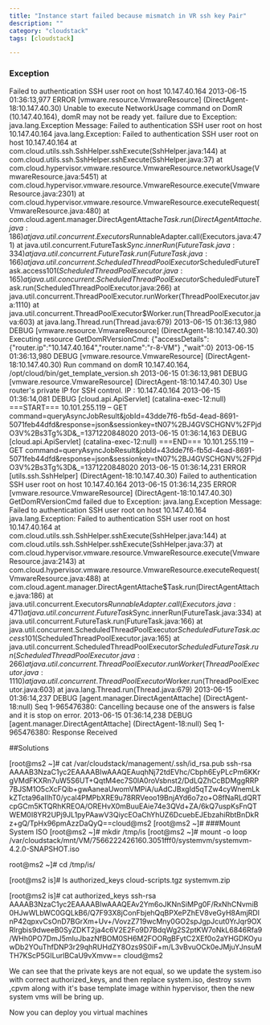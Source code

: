```yaml
---
title: "Instance start failed because mismatch in VR ssh key Pair"
description: ""
category: "cloudstack"
tags: [cloudstack]

---
```


### Exception

Failed to authentication SSH user root on host 10.147.40.164
2013-06-15 01:36:13,977 ERROR [vmware.resource.VmwareResource] (DirectAgent-18:10.147.40.30) Unable to execute NetworkUsage command on DomR (10.147.40.164), domR may not be ready yet. failure due to Exception: java.lang.Exception
Message: Failed to authentication SSH user root on host 10.147.40.164
java.lang.Exception: Failed to authentication SSH user root on host 10.147.40.164
at com.cloud.utils.ssh.SshHelper.sshExecute(SshHelper.java:144)
at com.cloud.utils.ssh.SshHelper.sshExecute(SshHelper.java:37)
at com.cloud.hypervisor.vmware.resource.VmwareResource.networkUsage(VmwareResource.java:5451)
at com.cloud.hypervisor.vmware.resource.VmwareResource.execute(VmwareResource.java:2301)
at com.cloud.hypervisor.vmware.resource.VmwareResource.executeRequest(VmwareResource.java:480)
at com.cloud.agent.manager.DirectAgentAttache$Task.run(DirectAgentAttache.java:186)
at java.util.concurrent.Executors$RunnableAdapter.call(Executors.java:471)
at java.util.concurrent.FutureTask$Sync.innerRun(FutureTask.java:334)
at java.util.concurrent.FutureTask.run(FutureTask.java:166)
at java.util.concurrent.ScheduledThreadPoolExecutor$ScheduledFutureTask.access$101(ScheduledThreadPoolExecutor.java:165)
at java.util.concurrent.ScheduledThreadPoolExecutor$ScheduledFutureTask.run(ScheduledThreadPoolExecutor.java:266)
at java.util.concurrent.ThreadPoolExecutor.runWorker(ThreadPoolExecutor.java:1110)
at java.util.concurrent.ThreadPoolExecutor$Worker.run(ThreadPoolExecutor.java:603)
at java.lang.Thread.run(Thread.java:679)
2013-06-15 01:36:13,980 DEBUG [vmware.resource.VmwareResource] (DirectAgent-18:10.147.40.30) Executing resource GetDomRVersionCmd: {"accessDetails":
{"router.ip":"10.147.40.164","router.name":"r-8-VM"}
,"wait":0}
2013-06-15 01:36:13,980 DEBUG [vmware.resource.VmwareResource] (DirectAgent-18:10.147.40.30) Run command on domR 10.147.40.164, /opt/cloud/bin/get_template_version.sh 
2013-06-15 01:36:13,981 DEBUG [vmware.resource.VmwareResource] (DirectAgent-18:10.147.40.30) Use router's private IP for SSH control. IP : 10.147.40.164
2013-06-15 01:36:14,081 DEBUG [cloud.api.ApiServlet] (catalina-exec-12:null) ===START=== 10.101.255.119 – GET command=queryAsyncJobResult&jobId=43dde7f6-fb5d-4ead-8691-5071feb44dfd&response=json&sessionkey=tN07%2BJ4GVSCHGNV%2FPjdO3V%2Bs3Tg%3D&_=1371220848020
2013-06-15 01:36:14,163 DEBUG [cloud.api.ApiServlet] (catalina-exec-12:null) ===END=== 10.101.255.119 – GET command=queryAsyncJobResult&jobId=43dde7f6-fb5d-4ead-8691-5071feb44dfd&response=json&sessionkey=tN07%2BJ4GVSCHGNV%2FPjdO3V%2Bs3Tg%3D&_=1371220848020
2013-06-15 01:36:14,231 ERROR [utils.ssh.SshHelper] (DirectAgent-18:10.147.40.30) Failed to authentication SSH user root on host 10.147.40.164
2013-06-15 01:36:14,235 ERROR [vmware.resource.VmwareResource] (DirectAgent-18:10.147.40.30) GetDomRVersionCmd failed due to Exception: java.lang.Exception
Message: Failed to authentication SSH user root on host 10.147.40.164
java.lang.Exception: Failed to authentication SSH user root on host 10.147.40.164
at com.cloud.utils.ssh.SshHelper.sshExecute(SshHelper.java:144)
at com.cloud.utils.ssh.SshHelper.sshExecute(SshHelper.java:37)
at com.cloud.hypervisor.vmware.resource.VmwareResource.execute(VmwareResource.java:2143)
at com.cloud.hypervisor.vmware.resource.VmwareResource.executeRequest(VmwareResource.java:488)
at com.cloud.agent.manager.DirectAgentAttache$Task.run(DirectAgentAttache.java:186)
at java.util.concurrent.Executors$RunnableAdapter.call(Executors.java:471)
at java.util.concurrent.FutureTask$Sync.innerRun(FutureTask.java:334)
at java.util.concurrent.FutureTask.run(FutureTask.java:166)
at java.util.concurrent.ScheduledThreadPoolExecutor$ScheduledFutureTask.access$101(ScheduledThreadPoolExecutor.java:165)
at java.util.concurrent.ScheduledThreadPoolExecutor$ScheduledFutureTask.run(ScheduledThreadPoolExecutor.java:266)
at java.util.concurrent.ThreadPoolExecutor.runWorker(ThreadPoolExecutor.java:1110)
at java.util.concurrent.ThreadPoolExecutor$Worker.run(ThreadPoolExecutor.java:603)
at java.lang.Thread.run(Thread.java:679)
2013-06-15 01:36:14,237 DEBUG [agent.manager.DirectAgentAttache] (DirectAgent-18:null) Seq 1-965476380: Cancelling because one of the answers is false and it is stop on error.
2013-06-15 01:36:14,238 DEBUG [agent.manager.DirectAgentAttache] (DirectAgent-18:null) Seq 1-965476380: Response Received

<!-- more -->

##Solutions

[root@ms2 ~]# cat /var/cloudstack/management/.ssh/id_rsa.pub
ssh-rsa AAAAB3NzaC1yc2EAAAABIwAAAQEAuqhNj72tdEVhc/Cbph6EyPLcPm6KKrgVMdFKXRn7uW5S6UT+QqtM4ec7S0lA0roVsbnst2/DdLQZhCcBDMggRRP7BJSM1O5cXcFQib+gwAaneaUwomVMPiA/uAdCJBxgId5qTZw4cyWnemLkkZTcta96aIIhT0/ycal4PMPbXRE9u78RRVeoo19BnjAYd6o7zo+O8fNaRLdQRTcpGCm5KTQRhKREOA/OREHvX0mBuuEAie74e3QVd+ZA/6kQ7uspKsFnQTWEM0I8YR2UPj9JL1pyPAawV3QiycEOaChYhUZ6DcuebEJEbzahiRbtBnDkRz+gQ/TpHx96pmAzzDaQyQ==cloud@ms2
[root@ms2 ~]#
###Mount System ISO
[root@ms2 ~]# mkdir /tmp/is
[root@ms2 ~]# mount -o loop /var/cloudstack/mnt/VM/7566222426160.3051fff0/systemvm/systemvm-4.2.0-SNAPSHOT.iso 

root@ms2 ~]# cd /tmp/is/

[root@ms2 is]# ls
authorized_keys cloud-scripts.tgz systemvm.zip

[root@ms2 is]# cat authorized_keys 
ssh-rsa AAAAB3NzaC1yc2EAAAABIwAAAQEAv2Ym6oJKNnSiMPg0F/RxNhCNvmiB0HJwWLbWC0GQLkB6/Q7F93X8jConFbjehQqBPXePZhEV8veGyH8AmjRDlnP42qpxvCsOnD7BGrXm+Uv+/VovzZ719wcMny0GO2spJgpJcut0YrJqr9OXRlrgbis9dweeB0SyZDKT2ja4c6V2E2Fo9D7BdqWg2S2ptKW7oNkL6846Rfa9/WHh0PO7DmJ5mIuJbazNfBOM0SH6M2FOORgBFytC2XEf0o2aYHGDKOyuwDb2YOuThfDNP3r29qhRUHdZY8Ozs9S0iF+m/L3vBvuOCk0eJMjuYJnsuMTH7KScP5GILurlBCaU9vXmvw== cloud@ms2


We can see that the private keys are not equal, so we update the system.iso with correct authorized_keys, and then replace system.iso, destroy ssvm ,cpvm along with it's base template image within hypervisor, then the new system vms will be bring up.

Now you can deploy you virtual machines